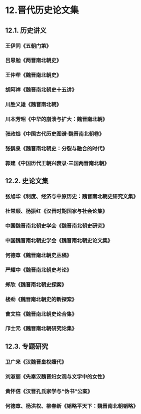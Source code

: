 # 12.晋代历史论文集

## 12.1. 历史讲义

### 王伊同《五朝门第》

### 吕思勉《两晋南北朝史》

### 王仲荦《魏晋南北朝史》

### 胡阿祥《魏晋南北朝史十五讲》

### 川胜义雄《魏晋南北朝》

### 川本芳昭《中华的崩溃与扩大：魏晋南北朝》

### 张政烺《中国古代历史图谱·魏晋南北朝卷》

### 张鹤泉《魏晋南北朝史：分裂与融合的时代》

### 郭建《中国历代王朝兴衰录·三国两晋南北朝》

## 12.2. 史论文集

### 张旭华《制度、经济与中原历史：魏晋南北朝史研究文集》

### 杜常顺、杨振红《汉晋时期国家与社会论集》

### 中国魏晋南北朝史学会《魏晋南北朝史研究》

### 中国魏晋南北朝史学会《魏晋南北朝史论文集》

### 何德章《魏晋南北朝史丛稿》

### 严耀中《魏晋南北朝史考论》

### 郑欣《魏晋南北朝史探索》

### 楼劲《魏晋南北朝史的新探索》

### 曹文柱《魏晋南北朝史论合集》

### 邝士元《魏晋南北朝研究论集》

## 12.3. 专题研究

### 卫广来《汉魏晋皇权嬗代》

### 刘淑丽《先秦汉魏晋妇女观与文学中的女性》

### 黄怀信《汉晋孔氏家学与“伪书”公案》

### 何德章、杨洪权、柳春新《韬略平天下：魏晋南北朝韬略》

